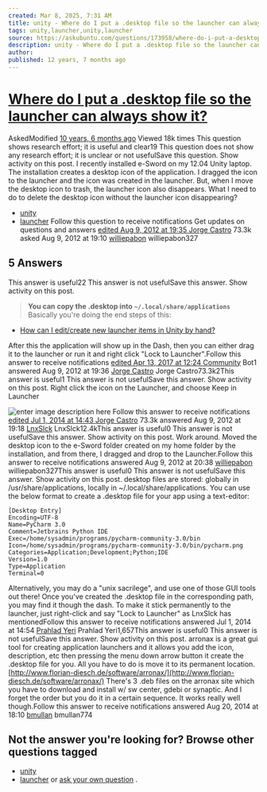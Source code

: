 ```yaml
---
created: Mar 8, 2025, 7:31 AM
title: unity - Where do I put a .desktop file so the launcher can always show it? - Ask Ubuntu
tags: unity,launcher,unity,launcher
source: https://askubuntu.com/questions/173958/where-do-i-put-a-desktop-file-so-the-launcher-can-always-show-it
description: unity - Where do I put a .desktop file so the launcher can always show it? - Ask Ubuntu
author: 
published: 12 years, 7 months ago
---
```





#  [Where do I put a .desktop file so the launcher can always show it?](https://askubuntu.com/questions/173958/where-do-i-put-a-desktop-file-so-the-launcher-can-always-show-it) 
AskedModified [10 years, 6 months ago](https://askubuntu.com/questions/173958/where-do-i-put-a-desktop-file-so-the-launcher-can-always-show-it?lastactivity) Viewed                        18k times
                    This question shows research effort; it is useful and clear19        This question does not show any research effort; it is unclear or not usefulSave this question. [ ](https://askubuntu.com/posts/173958/timeline)Show activity on this post.
I recently installed e-Sword on my 12.04 Unity laptop. The installation creates a desktop icon of the application. I dragged the icon to the launcher and the icon was created in the launcher. But, when I move the desktop icon to trash, the launcher icon also disappears. What I need to do to delete the desktop icon without the launcher icon disappearing?
-  [unity](https://askubuntu.com/questions/tagged/unity) 
-  [launcher](https://askubuntu.com/questions/tagged/launcher) 
Follow this question to receive notifications                            Get updates on questions and answers
                         [edited Aug 9, 2012 at 19:35 ](https://askubuntu.com/posts/173958/revisions) [ ](https://askubuntu.com/users/235/jorge-castro) [Jorge Castro](https://askubuntu.com/users/235/jorge-castro) 73.3k            asked Aug 9, 2012 at 19:10 [ ](https://askubuntu.com/users/51325/williepabon) [williepabon](https://askubuntu.com/users/51325/williepabon) williepabon327


##                                         5 Answers
                                    
This answer is useful22        This answer is not usefulSave this answer. [ ](https://askubuntu.com/posts/173965/timeline)Show activity on this post.
> **You can copy the .desktop into  `~/.local/share/applications`**
Basically you're doing the end steps of this:
-  [How can I edit/create new launcher items in Unity by hand?](https://askubuntu.com/questions/13758/how-can-i-edit-create-new-launcher-items-in-unity-by-hand) 

After this the application will show up in the Dash, then you can either drag it to the launcher or run it and right click "Lock to Launcher".Follow this answer to receive notifications [edited Apr 13, 2017 at 12:24 ](https://askubuntu.com/posts/173965/revisions) [ ](https://askubuntu.com/users/-1/community) [Community](https://askubuntu.com/users/-1/community) Bot1            answered Aug 9, 2012 at 19:36 [ ](https://askubuntu.com/users/235/jorge-castro) [Jorge Castro](https://askubuntu.com/users/235/jorge-castro) Jorge Castro73.3k2This answer is useful1        This answer is not usefulSave this answer. [ ](https://askubuntu.com/posts/173962/timeline)Show activity on this post.
Right click the icon on the Launcher, and choose Keep in Launcher

![enter image description here](https://i.sstatic.net/SrsaD.jpg) Follow this answer to receive notifications [edited Jul 1, 2014 at 14:43 ](https://askubuntu.com/posts/173962/revisions) [ ](https://askubuntu.com/users/235/jorge-castro) [Jorge Castro](https://askubuntu.com/users/235/jorge-castro) 73.3k            answered Aug 9, 2012 at 19:18 [ ](https://askubuntu.com/users/49189/lnxslck) [LnxSlck](https://askubuntu.com/users/49189/lnxslck) LnxSlck12.4kThis answer is useful0        This answer is not usefulSave this answer. [ ](https://askubuntu.com/posts/173988/timeline)Show activity on this post.
Work around. Moved the desktop icon to the e-Sword folder created on my home folder by the installation, and from there, I dragged and drop to the Launcher.Follow this answer to receive notifications            answered Aug 9, 2012 at 20:38 [ ](https://askubuntu.com/users/51325/williepabon) [williepabon](https://askubuntu.com/users/51325/williepabon) williepabon327This answer is useful0        This answer is not usefulSave this answer. [ ](https://askubuntu.com/posts/490406/timeline)Show activity on this post.
desktop files are stored: globally in /usr/share/applications, locally in ~/.local/share/applications. You can use the below format to create a .desktop file for your app using a text-editor:

```
[Desktop Entry]
Encoding=UTF-8
Name=PyCharm 3.0
Comment=Jetbrains Python IDE
Exec=/home/sysadmin/programs/pycharm-community-3.0/bin
Icon=/home/sysadmin/programs/pycharm-community-3.0/bin/pycharm.png
Categories=Application;Development;Python;IDE
Version=1.0
Type=Application
Terminal=0

```


Alternatively, you may do a "unix sacrilege", and use one of those GUI tools out there! Once you've created the .desktop file in the corresponding path, you may find it though the dash. To make it stick permanently to the launcher, just right-click and say "Lock to Launcher" as LnxSlck has mentionedFollow this answer to receive notifications            answered Jul 1, 2014 at 14:54 [ ](https://askubuntu.com/users/49938/prahlad-yeri) [Prahlad Yeri](https://askubuntu.com/users/49938/prahlad-yeri) Prahlad Yeri1,657This answer is useful0        This answer is not usefulSave this answer. [ ](https://askubuntu.com/posts/513928/timeline)Show activity on this post.
arronax is a great gui tool for creating application launchers and it allows you add the icon, description, etc then pressing the menu down arrow button it create the .desktop file for you.    All you have to do is move it to its permanent location.
 [http://www.florian-diesch.de/software/arronax/](http://www.florian-diesch.de/software/arronax/) 
There's 3 .deb files on the arronax site which you have to download and install w/ sw center, gdebi or synaptic.   And I forget the order but you do it in a certain sequence.
It works really well though.Follow this answer to receive notifications            answered Aug 20, 2014 at 18:10 [ ](https://askubuntu.com/users/89063/bmullan) [bmullan](https://askubuntu.com/users/89063/bmullan) bmullan774


## Not the answer you're looking for? Browse other questions tagged 
-  [unity](https://askubuntu.com/questions/tagged/unity) 
-  [launcher](https://askubuntu.com/questions/tagged/launcher) 
 or  [ask your own question](https://askubuntu.com/questions/ask) .                                

